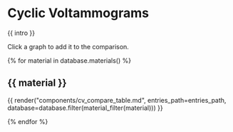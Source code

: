 # Cyclic Voltammograms
{{ intro }}
<div id="vis"></div>
Click a graph to add it to the comparison.

{% for material in database.materials() %}

## {{ material }}


{{ render("components/cv_compare_table.md", entries_path=entries_path, database=database.filter(material_filter(material))) }}

{% endfor %}

<script src="https://cdn.plot.ly/plotly-2.12.1.min.js"></script>
<script src="https://d3js.org/d3.v7.js"></script>

<script>

var cache = {};
var traces = [];

var layout = {

    xaxis: {
        title: {
            text: '<i>E</i> [V]',
            font: {
                family: 'Courier New, monospace',
                size: 18,
            }
        },
        showline: true,
        zeroline: false,
        ticks: "outside",
        mirror: true,
        side: "bottom"
    },

    yaxis: {
        title: {
            text: '<i>j</i> [A m⁻²]',
            font: {
                family: 'Courier New, monospace',
                size: 18,
            }
        },
        showline: true,
        zeroline: true,
        ticks: "outside",
        mirror: true,
        side: "left"
    },
    legend: {
        yanchor: "top",
        y: -0.3,
        xanchor: "left",
        x: 0.01
    }
};

Plotly.newPlot('vis', traces, layout);

async function updatePlot(names) {
    Promise.all(
            names.map(name => {
                const source = name.split("_")
                    .slice(0, -2)
                    .join("_");
                if (name in cache) {
                    return cache[name];
                } else {
                    return d3.csv(["/data/generated/svgdigitizer/", source, "/", name, ".csv"].join(""), convertNumbers)
                        .then(processData)
                        .then(function (result) {
                            return {
                                x: result[0],
                                y: result[1],
                                name: name,
                                type: 'scatter'
                            }
                        })
                        .then(function (result) {
                            cache[name] = result;
                            return result;
                        });
                }
            })
        )
        .then(function (traces) {
            Plotly.newPlot('vis', traces, layout);
        });
};

function convertNumbers(row) {
    var r = {};
    for (var k in row) {
        r[k] = +row[k];
        if (isNaN(r[k])) {
            r[k] = row[k];
        }
    }
    return r;
}

function processData(allRows) {
    var x = [];
    var y = [];
    for (var i = 0; i < allRows.length; i++) {
        row = allRows[i];
        x.push(row['E']);
        y.push(row['j']);
    }

    return [x, y]
};

// selection mechanism
var selected_cyclic_voltammograms = [];
// callback on selections for all checkboxes
// not ideal since for every selection iterate over all checkboxes
d3.selectAll(".checkbox")
    .on("change", function (d, i) {
        selected_cyclic_voltammograms = [...d3.selectAll("input[class='checkbox']:checked")
            ._groups[0]
        ].map(checkbox => {
            return checkbox.name
        });
        updatePlot(selected_cyclic_voltammograms);
    });

</script>
